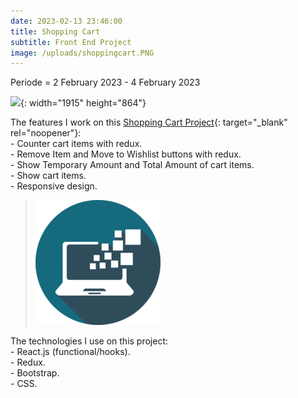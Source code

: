 ```yaml
---
date: 2023-02-13 23:46:00
title: Shopping Cart
subtitle: Front End Project
image: /uploads/shoppingcart.PNG
---
```

Periode = 2 February 2023 - 4 February 2023

![](/uploads/shoppingcart1.PNG){: width="1915" height="864"}

The features I work on this [Shopping Cart Project](https://cart-shopping-redux.netlify.app/){: target="_blank" rel="noopener"}\:<br>\- Counter cart items with redux.<br>\- Remove Item and Move to Wishlist buttons with redux.<br>\- Show Temporary Amount and Total Amount of cart items.<br>\- Show cart items.<br>\- Responsive design.

> ![](/uploads/information-technology-icon-clipart-1-1-1.png)

The technologies I use on this project:<br>\- React.js (functional/hooks).<br>\- Redux.<br>\- Bootstrap.<br>\- CSS.